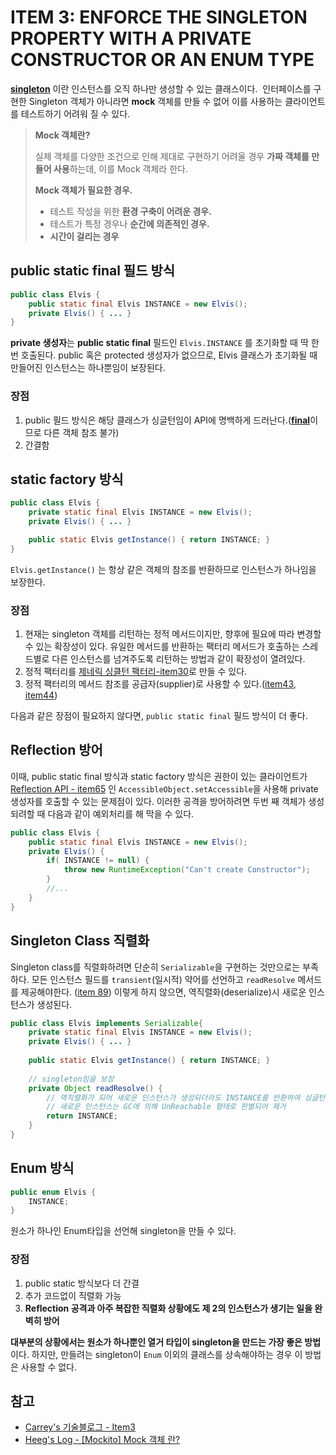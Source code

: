 # ITEM 3: ENFORCE THE SINGLETON PROPERTY WITH A PRIVATE CONSTRUCTOR OR AN ENUM TYPE

[**singleton**](../design_pattern/singleton_pattern.md) 이란 인스턴스를 오직 하나만 생성할 수 있는 클래스이다.  인터페이스를 구현한 Singleton 객체가 아니라면 **mock**  객체를 만들 수 없어 이를 사용하는 클라이언트를 테스트하기 어려워 질 수 있다.

> **Mock 객체란?**
>
> 실제 객체를 다양한 조건으로 인해 제대로 구현하기 어려울 경우 **가짜 객체를 만들어 사용**하는데, 이를 Mock 객체라 한다.
>
> **Mock 객체가 필요한 경우.**
>
> - 테스트 작성을 위한 **환경 구축이 어려운 경우.**
> - 테스트가 특정 경우나 **순간에 의존적인 경우.**
> - **시간이 걸리는 경우**


## public static final 필드 방식

```java
public class Elvis {
    public static final Elvis INSTANCE = new Elvis();
    private Elvis() { ... }
}
```

**private 생성자**는 **public static final** 필드인 `Elvis.INSTANCE` 를 초기화할 때 딱 한번 호출된다. public 혹은 protected 생성자가 없으므로, Elvis 클래스가 초기화될 때 만들어진 인스턴스는 하나뿐임이 보장된다. 

### 장점

1. public 필드 방식은 해당 클래스가 싱글턴임이 API에 명백하게 드러난다.([**final**](../문법/java-class.md)이므로 다른 객체 참조 불가)
2. 간결함

## static factory 방식

```java
public class Elvis {
    private static final Elvis INSTANCE = new Elvis();
    private Elvis() { ... }

    public static Elvis getInstance() { return INSTANCE; }
}
```

`Elvis.getInstance()` 는 항상 같은 객체의 참조를 반환하므로 인스턴스가 하나임을 보장한다.

### 장점

1. 현재는 singleton 객체를 리턴하는 정적 메서드이지만, 향후에 필요에 따라 변경할 수 있는 확장성이 있다. 유일한 메서드를 반환하는 팩터리 메서드가 호출하는 스레드별로 다른 인스턴스를 넘겨주도록 리턴하는 방법과 같이 확장성이 열려있다.
2. 정적 팩터리를 [제네릭 싱클턴 팩터리-item30]()로 만들 수 있다.
3. 정적 팩터리의 메서드 참조를 공급자(supplier)로 사용할 수 있다.([item43](), [item44]())

다음과 같은 장점이 필요하지 않다면, `public static final` 필드 방식이 더 좋다.

## Reflection 방어

이때, public static final 방식과 static factory 방식은 권한이 있는 클라이언트가 [Reflection API - item65]() 인 `AccessibleObject.setAccessible`을 사용해 private 생성자를 호출할 수 있는 문제점이 있다. 이러한 공격을 방어하려면 두번 째 객체가 생성되려할 때 다음과 같이 예외처리를 해 막을 수 있다.

```java
public class Elvis {
    public static final Elvis INSTANCE = new Elvis();
    private Elvis() { 
      	if( INSTANCE != null) {
            throw new RuntimeException("Can't create Constructor");
        }	
      	//... 
    }
}
```

## Singleton Class 직렬화

Singleton class를 직렬화하려면 단순히 `Serializable`을 구현하는 것만으로는 부족하다. 모든 인스턴스 필드를 `transient`(일시적) 약어를 선언하고 `readResolve` 메서드를 제공해야한다. ([item 89]()) 이렇게 하지 않으면, 역직렬화(deserialize)시 새로운 인스턴스가 생성된다.

```java
public class Elvis implements Serializable{
    private static final Elvis INSTANCE = new Elvis();
    private Elvis() { ... }
  
  	public static Elvis getInstance() { return INSTANCE; }
  
  	// singleton임을 보장
  	private Object readResolve() {
      	// 역직렬화가 되어 새로운 인스턴스가 생성되더라도 INSTANCE를 반환하여 싱글턴 보장
       	// 새로운 인스턴스는 GC에 의해 UnReachable 형태로 판별되어 제거
      	return INSTANCE;
    }
}
```

## Enum 방식

```java
public enum Elvis {
  	INSTANCE;
}
```

원소가 하나인 Enum타입을 선언해 singleton을 만들 수 있다.

### 장점

1. public static 방식보다 더 간결
2. 추가 코드없이 직렬화 가능
3. **Reflection 공격과 아주 복잡한 직렬화 상황에도 제 2의 인스턴스가 생기는 일을 완벽히 방어** 

**대부분의 상황에서는 원소가 하나뿐인 열거 타입이 singleton을 만드는 가장 좋은 방법**이다. 하지만, 만들려는 singleton이 `Enum` 이외의 클래스를 상속해야하는 경우 이 방법은 사용할 수 없다.



## 참고

- [Carrey's 기술블로그 - Item3](https://jaehun2841.github.io/2019/01/07/effective-java-item3/#%EC%97%B4%EA%B1%B0-%ED%83%80%EC%9E%85enum%EC%9D%84-%EC%9D%B4%EC%9A%A9%ED%95%9C-%EC%8B%B1%EA%B8%80%ED%84%B4-%EA%B0%9D%EC%B2%B4-%EC%83%9D%EC%84%B1)
- [Heeg's Log - [Mockito] Mock 객체 란?](https://heegs.tistory.com/16)